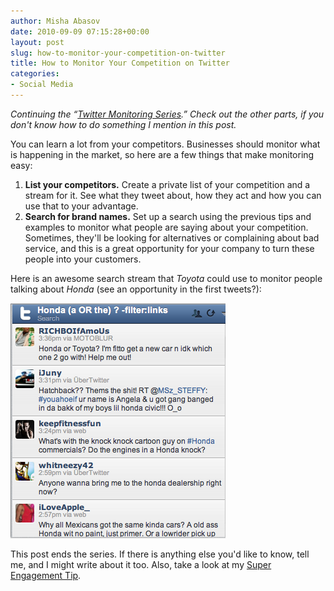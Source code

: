 ```yaml
---
author: Misha Abasov
date: 2010-09-09 07:15:28+00:00
layout: post
slug: how-to-monitor-your-competition-on-twitter
title: How to Monitor Your Competition on Twitter
categories:
- Social Media
---
```


_Continuing the “[Twitter Monitoring Series](/2010/09/05/how-to-monitor-everything-on-twitter/).” Check out the other parts, if you don't know how to do something I mention in this post._

You can learn a lot from your competitors. Businesses should monitor what is happening in the market, so here are a few things that make monitoring easy:

  1. **List your competitors.** Create a private list of your competition and a stream for it. See what they tweet about, how they act and how you can use that to your advantage.
  2. **Search for brand names.** Set up a search using the previous tips and examples to monitor what people are saying about your competition. Sometimes, they'll be looking for alternatives or complaining about bad service, and this is a great opportunity for your company to turn these people into your customers.

Here is an awesome search stream that _Toyota_ could use to monitor people talking about _Honda_ (see an opportunity in the first tweets?):


![Monitoring competition through HootSuite](/wp-content/uploads/2012/06/tumblr_l8hnzjHjpI1qa9j4k.png)


This post ends the series. If there is anything else you'd like to know, tell me, and I might write about it too. Also, take a look at my [Super Engagement Tip](/2010/09/03/how-to-start-engaging-on-twitter-in-seconds/).

<!-- more -->
